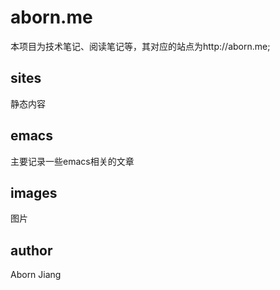 # aborn.me
本项目为技术笔记、阅读笔记等，其对应的站点为http://aborn.me;

## sites
静态内容

## emacs
主要记录一些emacs相关的文章

## images
图片

## author
Aborn Jiang

